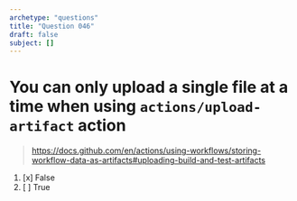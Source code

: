 ```yaml
---
archetype: "questions"
title: "Question 046"
draft: false
subject: []
---
```


# You can only upload a single file at a time when using `actions/upload-artifact` action

> https://docs.github.com/en/actions/using-workflows/storing-workflow-data-as-artifacts#uploading-build-and-test-artifacts
1. [x] False
1. [ ] True
